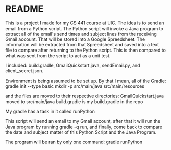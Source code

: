 # README #

This is a project I made for my CS 441 course at UIC. The idea is to send an email from a Python script. The Python script will invoke a Java program to extract all of the email's send times and subject lines from the receiving Gmail account. That will be stored into a Google Spreedsheet. The information will be extracted from that Spreedsheet and saved into a text file to compare after returning to the Python script. This is then compared to what was sent from the script to act as a unit test.

I included: build.gradle, GmailQuickstart.java, sendEmail.py, and 
client_secret.json.

Environment is being assumed to be set up. By that I mean, all of the Gradle:
gradle init --type basic
mkdir -p src/main/java src/main/resources

and the files are moved to their respective directories:
GmailQuickstart.java moved to src/main/java
build.gradle is my build.gradle in the repo

My gradle has a task in it called runPython

This script will send an email to my Gmail account,
after that it will run the Java program by running gradle -q run,
and finally, come back to compare the date and subject matter of this
Python Script and the Java Program.

The program will be ran by only one command: gradle runPython